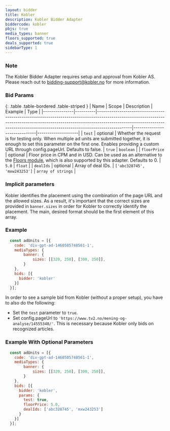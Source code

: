 ```yaml
---
layout: bidder
title: Kobler
description: Kobler Bidder Adapter
biddercode: kobler
pbjs: true
media_types: banner
floors_supported: true
deals_supported: true
sidebarType: 1
---
```


### Note

The Kobler Bidder Adapter requires setup and approval from Kobler AS.
Please reach out to <bidding-support@kobler.no> for more information.

### Bid Params

{: .table .table-bordered .table-striped }
| Name          | Scope    | Description                                                                                                                                                                                                                                               | Example                      | Type               |
|---------------|----------|-----------------------------------------------------------------------------------------------------------------------------------------------------------------------------------------------------------------------------------------------------------|------------------------------|--------------------|
| `test`        | optional | Whether the request is for testing only. When multiple ad units are submitted together, it is enough to set this parameter on the first one. Enables providing a custom URL through config.pageUrl. Defaults to false.                                    | `true`                       | `boolean`          |
| `floorPrice`  | optional | Floor price in CPM and in USD. Can be used as an alternative to the [Floors module](https://docs.prebid.org/dev-docs/modules/floors.html), which is also supported by this adapter. Defaults to 0.                                                        | `5.0`                        | `float`            |
| `dealIds`     | optional | Array of deal IDs.                                                                                                                                                                                                                                        | `['abc328745', 'mxw243253']` | `array of strings` |

### Implicit parameters

Kobler identifies the placement using the combination of the page URL and the allowed sizes. As a result, it's important that the correct sizes are provided in `banner.sizes` in order for Kobler to correctly identify the placement. The main, desired format should be the first element of this array.

### Example

```javascript
  const adUnits = [{
    code: 'div-gpt-ad-1460505748561-1',
    mediaTypes: {
        banner: {
            sizes: [[320, 250], [300, 250]],
        }
    },
    bids: [{
      bidder: 'kobler'
    }]
  }];
```

In order to see a sample bid from Kobler (without a proper setup), you have to also do the following:
- Set the `test` parameter to `true`.
- Set config.pageUrl to `'https://www.tv2.no/mening-og-analyse/14555348/'`. This is necessary because Kobler only bids on recognized articles.

### Example With Optional Parameters

```javascript
  const adUnits = [{
    code: 'div-gpt-ad-1460505748561-1',
    mediaTypes: {
        banner: {
            sizes: [[320, 250], [300, 250]],
        }
    },
    bids: [{
      bidder: 'kobler',
      params: {
        test: true,
        floorPrice: 5.0,
        dealIds: ['abc328745', 'mxw243253']
      }
    }]
  }];
```

